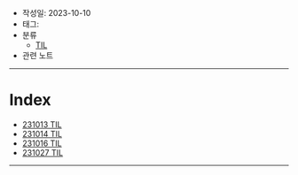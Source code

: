 - 작성일: 2023-10-10
- 태그: 
- 분류
    - [TIL](../../../../임시노트/TIL.md)
- 관련 노트

---

# Index

- [231013 TIL](231013%20TIL.md)
- [231014 TIL](231014%20TIL.md)
- [231016 TIL](231016%20TIL.md)
- [231027 TIL](231027%20TIL.md)

---
